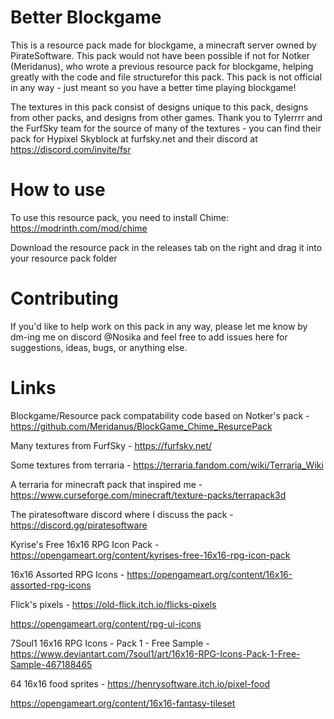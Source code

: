 # Better Blockgame

This is a resource pack made for blockgame, a minecraft server owned by PirateSoftware. This pack would not have been possible if not for Notker (Meridanus), who wrote a previous resource pack for blockgame, helping greatly with the code and file structurefor this pack. This pack is not official in any way - just meant so you have a better time playing blockgame!

The textures in this pack consist of designs unique to this pack, designs from other packs, and designs from other games. Thank you to Tylerrrr and the FurfSky team for the source of many of the textures - you can find their pack for Hypixel Skyblock at furfsky.net and their discord at https://discord.com/invite/fsr

# How to use

To use this resource pack, you need to install Chime:
https://modrinth.com/mod/chime

Download the resource pack in the releases tab on the right and drag it into your resource pack folder

# Contributing

If you'd like to help work on this pack in any way, please let me know by dm-ing me on discord @Nosika and feel free to add issues here for suggestions, ideas, bugs, or anything else.

# Links

Blockgame/Resource pack compatability code based on Notker's pack - https://github.com/Meridanus/BlockGame_Chime_ResurcePack

Many textures from FurfSky - https://furfsky.net/

Some textures from terraria - https://terraria.fandom.com/wiki/Terraria_Wiki

A terraria for minecraft pack that inspired me - https://www.curseforge.com/minecraft/texture-packs/terrapack3d

The piratesoftware discord where I discuss the pack - https://discord.gg/piratesoftware

Kyrise's Free 16x16 RPG Icon Pack - https://opengameart.org/content/kyrises-free-16x16-rpg-icon-pack

16x16 Assorted RPG Icons - https://opengameart.org/content/16x16-assorted-rpg-icons

Flick's pixels - https://old-flick.itch.io/flicks-pixels

https://opengameart.org/content/rpg-ui-icons

7Soul1 16x16 RPG Icons - Pack 1 - Free Sample - https://www.deviantart.com/7soul1/art/16x16-RPG-Icons-Pack-1-Free-Sample-467188465

64 16x16 food sprites - https://henrysoftware.itch.io/pixel-food

https://opengameart.org/content/16x16-fantasy-tileset
